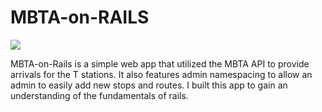 MBTA-on-RAILS
=============

[![](http://i.imgur.com/KnmZSfJ.png)](http://mbtaonrails.herokuapp.com/)

MBTA-on-Rails is a simple web app that utilized the MBTA API to provide arrivals for the T stations.  It also features admin namespacing to allow an admin to easily add new stops and routes.
I built this app to gain an understanding of the fundamentals of rails.

